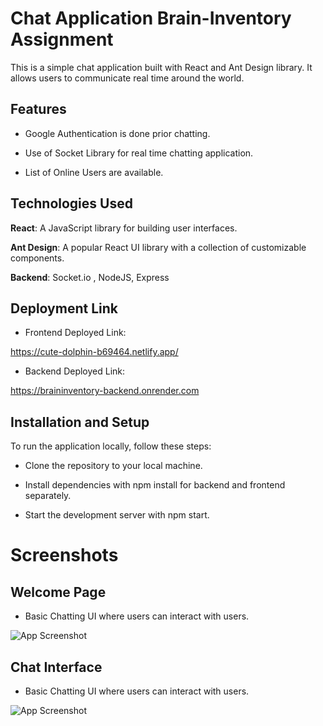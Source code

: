 

# Chat Application Brain-Inventory Assignment

This is a simple chat application built with React and Ant Design library. It allows users to communicate real time around the world.





## Features 



- Google Authentication is done prior chatting.



- Use of Socket Library for real time chatting application.



- List of Online Users are available.





## Technologies Used



**React**: A JavaScript library for building user interfaces.



**Ant Design**:  A popular React UI library with a collection of customizable components.



**Backend**: Socket.io , NodeJS, Express





## Deployment Link



- Frontend Deployed Link:

https://cute-dolphin-b69464.netlify.app/



- Backend Deployed Link:

https://braininventory-backend.onrender.com



## Installation and Setup



To run the application locally, follow these steps:

- Clone the repository to your local machine.

- Install dependencies with npm install for backend and frontend separately.

- Start the development server with npm start.

  

# Screenshots



## Welcome Page

 - Basic Chatting UI where users can interact with users.

![App Screenshot](https://i.postimg.cc/cC84gt9t/Web-capture-22-2-2023-175242-cute-dolphin-b69464-netlify-app.jpg)



## Chat Interface

 - Basic Chatting UI where users can interact with users.

![App Screenshot](https://i.postimg.cc/1zZRgzwf/Screenshot-2023-02-22-174701.png)



